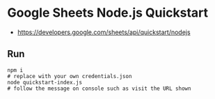 # Google Sheets Node.js Quickstart
* https://developers.google.com/sheets/api/quickstart/nodejs

## Run

```
npm i
# replace with your own credentials.json
node quickstart-index.js
# follow the message on console such as visit the URL shown
```
